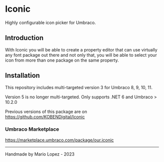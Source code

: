 # Iconic
Highly configurable icon picker for Umbraco.

## Introduction
With Iconic you will be able to create a property editor that can use virtually any font package out there and not only that, you will  be able to select your icon from more than one package on the same property.

## Installation

This repository includes multi-targeted version 3 for Umbraco 8, 9, 10, 11.

Version 5 is no longer multi-targeted. Only supports .NET 6 and Umbraco > 10.2.0

Previous versions of this package are on https://github.com/KOBENDigital/Iconic

### Umbraco Marketplace
https://marketplace.umbraco.com/package/our.iconic

---

Handmade by Mario Lopez - 2023
